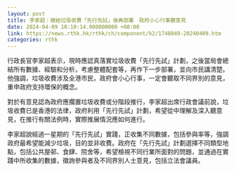 ```yaml
---
layout: post
title: 李家超：總結垃圾收費「先行先試」後再部署　政府小心行事聽意見
date: 2024-04-09 10:10:14.000000000 +08:00
link: https://news.rthk.hk/rthk/ch/component/k2/1748049-20240409.htm
categories: rthk
---
```


行政長官李家超表示，現時應認真落實垃圾收費「先行先試」計劃，之後當局會總結所有數據、經驗和分析，考慮整體配套等，再作下一步部署，並向市民講清楚。他強調，垃圾收費涉及全港市民，政府會小心行事，一定會聽取不同界別的意見，重申政府支持環保的概念。

對於有意見認為政府應擱置垃圾收費或分階段推行，李家超出席行政會議前說，垃圾收費已是香港的法律，政府利用「先行先試」計劃，希望從中理解及深入聽意見，在推行有關法例時，實際推展情況應如何進行。

李家超說經過一星期的「先行先試」實踐，正收集不同數據，包括參與率等，強調政府最希望能減少垃圾，目的並非收費。政府在「先行先試」計劃選擇不同類型地點，包括公共屋邨、食肆、院舍等，希望檢視不同行業所面對的問題，並通過在實踐中所收集的數據，徵詢參與者及不同界別人士意見，包括立法會議員。
